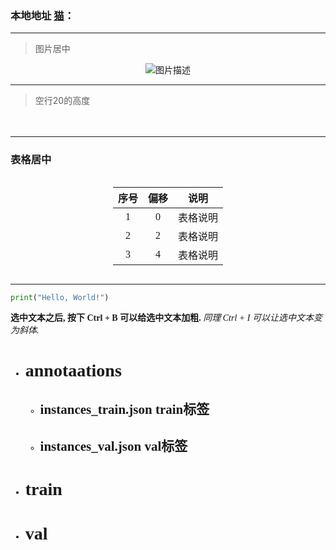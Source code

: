 
### 本地地址 [猫](file:///D:/Notes/深度学习/无监督学习/pictures/1/2.png)：

----------------
> 图片居中
<div style="display: flex; justify-content: center;">
    <img src="D:/Notes/深度学习/无监督学习/pictures/1/2.png" alt="图片描述" />
</div>

----------------

> 空行20的高度
<div style="height: 20px;"></div>

------------
### 表格居中
<style>
.center 
{
  width: auto;
  display: table;
  margin-left: auto;
  margin-right: auto;
}
</style>

<p align="center"><font face="黑体" </font></p>

<div class="center">

| 序号  | 偏移  |   说明   |
| :---: | :---: | :------: |
|   1   |   0   | 表格说明 |
|   2   |   2   | 表格说明 |
|   3   |   4   | 表格说明 |

</div>

--------------                 
```python
print("Hello, World!")
```

**选中文本之后, 按下 Ctrl + B 可以给选中文本加粗.**
*同理 Ctrl + I 可以让选中文本变为斜体.*


* # annotaations
  * ## instances_train.json train标签
     
  * ## instances_val.json val标签
  
* # train
* # val

